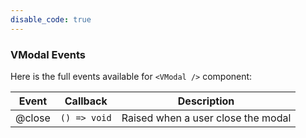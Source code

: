 ```yaml
---
disable_code: true
---
```


### VModal Events

Here is the full events available for `<VModal />` component:

| Event  | Callback                                      | Description                        |
| ------ | --------------------------------------------- | ---------------------------------- |
| @close | <span class="is-function">`() => void`</span> | Raised when a user close the modal |
